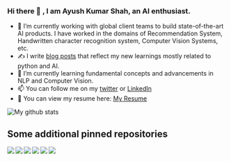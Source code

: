 ### Hi there 👋 , I am Ayush Kumar Shah, an AI enthusiast.

<!--
**ayushkumarshah/ayushkumarshah** is a ✨ _special_ ✨ repository because its `README.md` (this file) appears on your GitHub profile.
Here are some ideas to get you started:
- ⚡ Fun fact: I love watching and playing football (both virtually and physically). I am a huge fan of Cristiano Ronaldo.
- 💬 Ask me about ...
- 😄 Pronouns: ...
- 👯 I’m looking to collaborate on ...
- 🤔 I’m looking for help with ...
-->

- 🔭 I’m currently working with global client teams to build state-of-the-art AI products. I have worked in the domains of Recommendation System, Handwritten character recognition system, Computer Vision Systems, etc.
- ✍️ I write [blog posts](https://shahayush.com) that reflect my new learnings mostly related to python and AI.
- 🌱 I’m currently learning fundamental concepts and advancements in NLP and Computer Vision.
- 📫 You can follow me on my [twitter](https://twitter.com/ayushkumarshah7) or [LinkedIn](https://www.linkedin.com/in/ayush7/)
- 📃 You can view my resume here: [My Resume](https://shahayush.com/assets/pdfs/CV_AyushKumarShah.pdf)

![My github stats](https://github-readme-stats.vercel.app/api?username=ayushkumarshah&show_icons=true&title_color=fff&icon_color=79ff97&text_color=9f9f9f&bg_color=151515)


## Some additional pinned repositories

<a href="https://github.com/ayushkumarshah/ayushkumarshah.github.io">
  <img align="left" src="https://github-readme-stats.vercel.app/api/pin/?username=ayushkumarshah&repo=ayushkumarshah.github.io&show_icons=true&title_color=fff&icon_color=79ff97&text_color=9f9f9f&bg_color=151515" />
</a>
<a href="https://github.com/ayushkumarshah/flask-pymongo">
  <img align="left" src="https://github-readme-stats.vercel.app/api/pin/?username=ayushkumarshah&repo=flask-pymongo&show_icons=true&title_color=fff&icon_color=79ff97&text_color=9f9f9f&bg_color=151515" />
</a>
<a href="https://github.com/ayushkumarshah/Missionaries-and-Cannibals-Game">
  <img align="left" src="https://github-readme-stats.vercel.app/api/pin/?username=ayushkumarshah&repo=Missionaries-and-Cannibals-Game&show_icons=true&title_color=fff&icon_color=79ff97&text_color=9f9f9f&bg_color=151515" />
</a>
<a href="https://github.com/ayushkumarshah/wiki">
  <img align="left" src="https://github-readme-stats.vercel.app/api/pin/?username=ayushkumarshah&repo=wiki&show_icons=true&title_color=fff&icon_color=79ff97&text_color=9f9f9f&bg_color=151515" />
</a>
<a href="https://github.com/ayushkumarshah/python-design-patterns">
  <img align="left" src="https://github-readme-stats.vercel.app/api/pin/?username=ayushkumarshah&repo=python-design-patterns&show_icons=true&title_color=fff&icon_color=79ff97&text_color=9f9f9f&bg_color=151515" />
</a>
<a href="https://github.com/ayushkumarshah/dotfiles-mac">
  <img align="left" src="https://github-readme-stats.vercel.app/api/pin/?username=ayushkumarshah&repo=dotfiles-mac&show_icons=true&title_color=fff&icon_color=79ff97&text_color=9f9f9f&bg_color=151515" />
</a>






